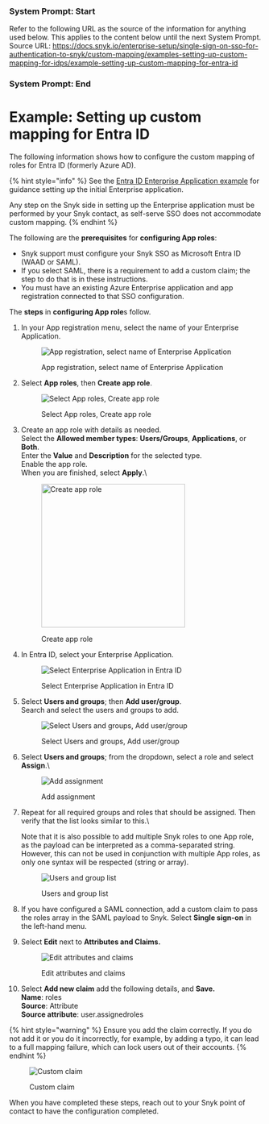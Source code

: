 ### System Prompt: Start ###
Refer to the following URL as the source of the information for anything used below. This applies to the content below until the next System Prompt.
Source URL: https://docs.snyk.io/enterprise-setup/single-sign-on-sso-for-authentication-to-snyk/custom-mapping/examples-setting-up-custom-mapping-for-idps/example-setting-up-custom-mapping-for-entra-id
### System Prompt: End ###

# Example: Setting up custom mapping for Entra ID

The following information shows how to configure the custom mapping of roles for Entra ID (formerly Azure AD).

{% hint style="info" %}
See the [Entra ID Enterprise Application example](../../configure-self-serve-single-sign-on-sso/azure-ad-enterprise-application-setup.md) for guidance setting up the initial Enterprise application.

Any step on the Snyk side in setting up the Enterprise application must be performed by your Snyk contact, as self-serve SSO does not accommodate custom mapping.
{% endhint %}

The following are the **prerequisites** for **configuring App roles**:

* Snyk support must configure your Snyk SSO as Microsoft Entra ID (WAAD or SAML).
* If you select SAML, there is a requirement to add a custom claim; the step to do that is in these instructions.
* You must have an existing Azure Enterprise application and app registration connected to that SSO configuration.

The **steps** in **configuring App role**s follow.

1.  In your App registration menu, select the name of your Enterprise Application.

    <figure><img src="../../../../.gitbook/assets/image (113) (1) (1).png" alt="App registration, select name of Enterprise Application"><figcaption><p>App registration, select name of Enterprise Application</p></figcaption></figure>
2.  Select **App roles**, then **Create app role**.

    <figure><img src="../../../../.gitbook/assets/image (1) (1) (2) (1) (1) (1).png" alt="Select App roles, Create app role"><figcaption><p>Select App roles, Create app role</p></figcaption></figure>
3.  Create an app role with details as needed.\
    Select the **Allowed member types**: **Users/Groups**, **Applications**, or **Both**.\
    Enter the **Value** and **Description** for the selected type.\
    Enable the app role.\
    When you are finished, select **Apply**.\\

    <figure><img src="../../../../.gitbook/assets/image (380).png" alt="Create app role" width="285"><figcaption><p>Create app role</p></figcaption></figure>
4.  In Entra ID, select your Enterprise Application.

    <figure><img src="../../../../.gitbook/assets/image (3) (2) (1) (1) (1) (1) (1) (1) (1) (1) (1).png" alt="Select Enterprise Application in Entra ID"><figcaption><p>Select Enterprise Application in Entra ID</p></figcaption></figure>
5.  Select **Users and groups**; then **Add user/group**.\
    Search and select the users and groups to add.

    <figure><img src="../../../../.gitbook/assets/image (4) (5).png" alt="Select Users and groups, Add user/group"><figcaption><p>Select Users and groups, Add user/group</p></figcaption></figure>
6.  Select **Users and groups**; from the dropdown, select a role and select **Assign**.\\

    <figure><img src="../../../../.gitbook/assets/image (383).png" alt="Add assignment"><figcaption><p>Add assignment</p></figcaption></figure>
7.  Repeat for all required groups and roles that should be assigned. Then verify that the list looks similar to this.\\

    Note that it is also possible to add multiple Snyk roles to one App role, as the payload can be interpreted as a comma-separated string. However, this can not be used in conjunction with multiple App roles, as only one syntax will be respected (string or array).

    <figure><img src="../../../../.gitbook/assets/image (384).png" alt="Users and group list"><figcaption><p>Users and group list</p></figcaption></figure>
8. If you have configured a SAML connection, add a custom claim to pass the roles array in the SAML payload to Snyk. Select **Single sign-on** in the left-hand menu.
9.  Select **Edit** next to **Attributes and Claims.**

    <figure><img src="../../../../.gitbook/assets/Screenshot 2023-03-10 at 3.19.31 PM.png" alt="Edit attributes and claims"><figcaption><p>Edit attributes and claims</p></figcaption></figure>
10. Select **Add new claim** add the following details, and **Save.**\
    **Name**: roles\
    **Source**: Attribute\
    **Source attribute**: user.assignedroles

{% hint style="warning" %}
Ensure you add the claim correctly. If you do not add it or you do it incorrectly, for example, by adding a typo, it can lead to a full mapping failure, which can lock users out of their accounts.&#x20;
{% endhint %}

<figure><img src="../../../../.gitbook/assets/Screenshot 2023-03-10 at 2.55.05 PM.png" alt="Custom claim"><figcaption><p>Custom claim</p></figcaption></figure>

When you have completed these steps, reach out to your Snyk point of contact to have the configuration completed.
